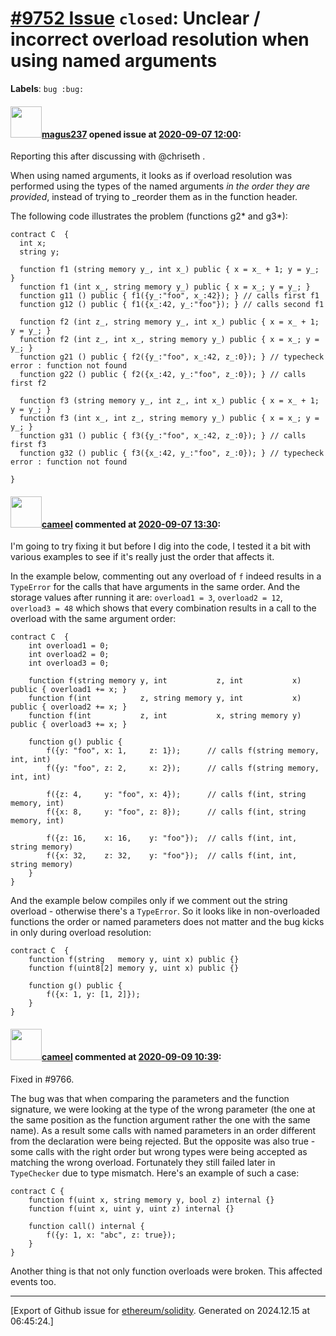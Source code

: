 # [\#9752 Issue](https://github.com/ethereum/solidity/issues/9752) `closed`: Unclear / incorrect overload resolution when using named arguments
**Labels**: `bug :bug:`


#### <img src="https://avatars.githubusercontent.com/u/5021776?v=4" width="50">[magus237](https://github.com/magus237) opened issue at [2020-09-07 12:00](https://github.com/ethereum/solidity/issues/9752):

Reporting this after discussing with @chriseth .

When using named arguments, it looks as if overload resolution was performed using the types of the named arguments _in the order they are provided_, instead of trying to _reorder them as in the function header.

The following code illustrates the problem (functions g2* and g3*):
```
contract C  {
  int x;
  string y;

  function f1 (string memory y_, int x_) public { x = x_ + 1; y = y_; }
  function f1 (int x_, string memory y_) public { x = x_; y = y_; }
  function g11 () public { f1({y_:"foo", x_:42}); } // calls first f1
  function g12 () public { f1({x_:42, y_:"foo"}); } // calls second f1

  function f2 (int z_, string memory y_, int x_) public { x = x_ + 1; y = y_; }
  function f2 (int z_, int x_, string memory y_) public { x = x_; y = y_; }
  function g21 () public { f2({y_:"foo", x_:42, z_:0}); } // typecheck error : function not found
  function g22 () public { f2({x_:42, y_:"foo", z_:0}); } // calls first f2

  function f3 (string memory y_, int z_, int x_) public { x = x_ + 1; y = y_; }
  function f3 (int x_, int z_, string memory y_) public { x = x_; y = y_; }
  function g31 () public { f3({y_:"foo", x_:42, z_:0}); } // calls first f3
  function g32 () public { f3({x_:42, y_:"foo", z_:0}); } // typecheck error : function not found

}
```


#### <img src="https://avatars.githubusercontent.com/u/137030?v=4" width="50">[cameel](https://github.com/cameel) commented at [2020-09-07 13:30](https://github.com/ethereum/solidity/issues/9752#issuecomment-688327327):

I'm going to try fixing it but before I dig into the code, I tested it a bit with various examples to see if it's really just the order that affects it.

In the example below, commenting out any overload of `f` indeed results in a `TypeError` for the calls that have arguments in the same order. And the storage values after running it are: `overload1 = 3`, `overload2 = 12`, `overload3 = 48` which shows that every combination results in a call to the overload with the same argument order:

```solidity
contract C  {
    int overload1 = 0;
    int overload2 = 0;
    int overload3 = 0;

    function f(string memory y, int           z, int           x) public { overload1 += x; }
    function f(int           z, string memory y, int           x) public { overload2 += x; }
    function f(int           z, int           x, string memory y) public { overload3 += x; }

    function g() public {
        f({y: "foo", x: 1,     z: 1});      // calls f(string memory, int, int)
        f({y: "foo", z: 2,     x: 2});      // calls f(string memory, int, int)
    
        f({z: 4,     y: "foo", x: 4});      // calls f(int, string memory, int)
        f({x: 8,     y: "foo", z: 8});      // calls f(int, string memory, int)

        f({z: 16,    x: 16,    y: "foo"});  // calls f(int, int, string memory)
        f({x: 32,    z: 32,    y: "foo"});  // calls f(int, int, string memory)
    }
}
```

And the example below compiles only if we comment out the string overload - otherwise there's a `TypeError`. So it looks like in non-overloaded functions the order or named parameters does not matter and the bug kicks in only during overload resolution:
``` solidity
contract C  {
    function f(string   memory y, uint x) public {}
    function f(uint8[2] memory y, uint x) public {}

    function g() public {
        f({x: 1, y: [1, 2]});
    }
}
```

#### <img src="https://avatars.githubusercontent.com/u/137030?v=4" width="50">[cameel](https://github.com/cameel) commented at [2020-09-09 10:39](https://github.com/ethereum/solidity/issues/9752#issuecomment-689478490):

Fixed in #9766.

The bug was that when comparing the parameters and the function signature, we were looking at the type of the wrong parameter (the one at the same position as the function argument rather the one with the same name). As a result some calls with named parameters in an order different from the declaration were being rejected. But the opposite was also true - some calls with the right order but wrong types were being accepted as matching the wrong overload. Fortunately they still failed later in `TypeChecker` due to type mismatch. Here's an example of such a case:

```solidity
contract C {
    function f(uint x, string memory y, bool z) internal {}
    function f(uint x, uint y, uint z) internal {}

    function call() internal {
        f({y: 1, x: "abc", z: true});
    }
}
```

Another thing is that not only function overloads were broken. This affected events too.


-------------------------------------------------------------------------------



[Export of Github issue for [ethereum/solidity](https://github.com/ethereum/solidity). Generated on 2024.12.15 at 06:45:24.]
